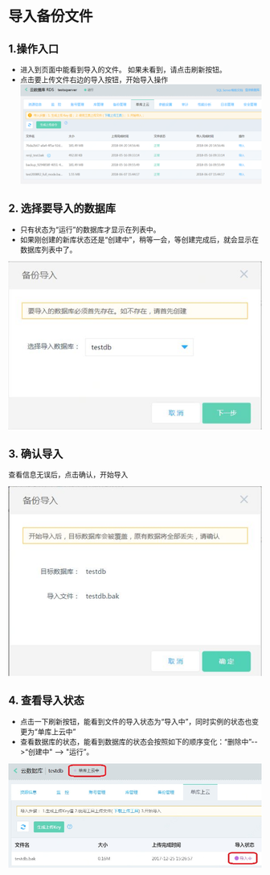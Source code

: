 # 导入备份文件
## 1.操作入口
- 进入到页面中能看到导入的文件。 如果未看到，请点击刷新按钮。
- 点击要上传文件右边的导入按钮，开始导入操作
![导入备份1](../../../../../image/RDS/Import-Backup-1.png)

## 2. 选择要导入的数据库
- 只有状态为“运行”的数据库才显示在列表中。
- 如果刚创建的新库状态还是“创建中”，稍等一会，等创建完成后，就会显示在数据库列表中了。

![导入备份2](../../../../../image/RDS/Import-Backup-2.png)

## 3. 确认导入
查看信息无误后，点击确认，开始导入

![导入备份3](../../../../../image/RDS/Import-Backup-3.png)
         
## 4. 查看导入状态
- 点击一下刷新按钮，能看到文件的导入状态为“导入中”，同时实例的状态也变更为“单库上云中” 
- 查看数据库的状态，能看到数据库的状态会按照如下的顺序变化：“删除中”-->“创建中" --> "运行”。

![导入备份4](../../../../../image/RDS/Import-Backup-4.png)

